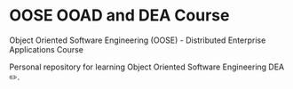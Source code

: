 # OOSE OOAD and DEA Course
Object Oriented Software Engineering (OOSE) - Distributed Enterprise Applications Course

Personal repository for learning Object Oriented Software Engineering DEA ✏️.
